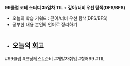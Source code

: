<b>99클럽 코테 스터디 35일차 TIL + 깊이/너비 우선 탐색(DFS/BFS)</b>

- 오늘의 학습 키워드 : 깊이/너비 우선 탐색(DFS/BFS)
- 공부한 내용 본인의 언어로 정리하기
    ```java
    ```
- 오늘의 회고
  - 

#99클럽 #코딩테스트준비 #개발자취업 #항해99 #TIL

